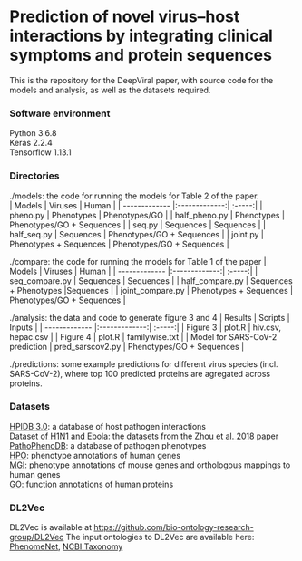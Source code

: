 # Prediction of novel virus–host interactions by integrating clinical symptoms and protein sequences
This is the repository for the DeepViral paper, with source code for the models and analysis, as well as the datasets required.

### Software environment 
Python 3.6.8   
Keras 2.2.4  
Tensorflow 1.13.1  

### Directories
./models: the code for running the models for Table 2 of the paper.    
| Models        | Viruses           | Human   |
| ------------- |:-------------:| :-----:|
| pheno.py      | Phenotypes | Phenotypes/GO |
| half_pheno.py      | Phenotypes      |   Phenotypes/GO + Sequences |
| seq.py | Sequences |   Sequences |
| half_seq.py | Sequences |   Phenotypes/GO + Sequences |
| joint.py | Phenotypes + Sequences |   Phenotypes/GO + Sequences |

./compare: the code for running the models for Table 1 of the paper
| Models        | Viruses           | Human   |
| ------------- |:-------------:| :-----:|
| seq_compare.py      | Sequences | Sequences |
| half_compare.py      | Sequences + Phenotypes  |Sequences |
| joint_compare.py | Phenotypes + Sequences |   Phenotypes/GO + Sequences |

./analysis: the data and code to generate figure 3 and 4
| Results        | Scripts           | Inputs   |
| ------------- |:-------------:| :-----:|
| Figure 3      | plot.R | hiv.csv, hepac.csv |
| Figure 4     | plot.R  | familywise.txt |
| Model for SARS-CoV-2 prediction | pred_sarscov2.py |   Phenotypes/GO + Sequences |

./predictions: some example predictions for different virus species (incl. SARS-CoV-2), where top 100 predicted proteins are agregated across proteins. 

### Datasets
[HPIDB 3.0](https://hpidb.igbb.msstate.edu/): a database of host pathogen interactions\
[Dataset of H1N1 and Ebola](http://bclab.inha.ac.kr/VirusHostPPI/): the datasets from the [Zhou et al. 2018](https://bmcgenomics.biomedcentral.com/articles/10.1186/s12864-018-4924-2) paper\
[PathoPhenoDB](http://patho.phenomebrowser.net/#/downloads): a database of pathogen phenotypes\
[HPO](https://hpo.jax.org/app/download/annotation): phenotype annotations of human genes\
[MGI](http://www.informatics.jax.org/downloads/reports/index.html#pheno): phenotype annotations of mouse genes and orthologous mappings to human genes\
[GO](http://current.geneontology.org/products/pages/downloads.html): function annotations of human proteins

### DL2Vec 
DL2Vec is available at https://github.com/bio-ontology-research-group/DL2Vec
The input ontologies to DL2Vec are available here: [PhenomeNet](http://aber-owl.net/ontology/PhenomeNET/#/), [NCBI Taxonomy](https://www.ebi.ac.uk/ols/ontologies/ncbitaxon)

